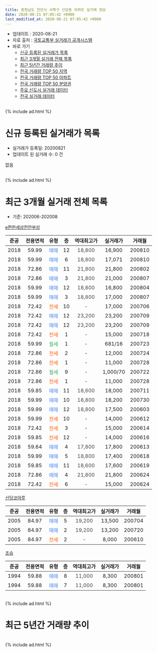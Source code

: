 ```yaml
---
title: 충청남도 천안시 서북구 신당동 아파트 실거래 정보
date: 2020-08-21 07:05:42 +0900
last_modified_at: 2020-08-21 07:05:42 +0900
---
```


* 업데이트 : 2020-08-21
* 자료 출처 : [국토교통부 실거래가 공개시스템](http://rt.molit.go.kr)
* 바로 가기
    * [신규 등록된 실거래가 목록](#신규-등록된-실거래가-목록)
    * [최근 3개월 실거래 전체 목록](#최근-3개월-실거래-전체-목록)
    * [최근 5년간 거래량 추이](#최근-5년간-거래량-추이)
    * [전국 거래량 TOP 50 지역](https://inasie.github.io/apt-trade-info/최근-3개월-전국에서-가장-거래가-많이-발생한-지역)
    * [전국 거래량 TOP 50 아파트](https://inasie.github.io/apt-trade-info/최근-3개월-전국에서-가장-거래가-많이-발생한-아파트)
    * [전국 거래량 TOP 50 분양권](https://inasie.github.io/apt-trade-info/최근-3개월-전국에서-가장-거래가-많이-발생한-분양권)
    * [주요 신도시 실거래 데이터](https://inasie.github.io/apt-trade-info/주요-신도시)
    * [전국 실거래 데이터](https://inasie.github.io/apt-trade-info/전국)
<br>
{% include ad.html %}
<br>

# 신규 등록된 실거래가 목록
* 실거래가 등록일: 20200821
* 업데이트 된 실거래 수: 0 건

없음

<br>
{% include ad.html %}
<br>

# 최근 3개월 실거래 전체 목록
* 기준: 202006-202008


[e편한세상천안부성](https://search.naver.com/search.naver?query=%EC%B6%A9%EC%B2%AD%EB%82%A8%EB%8F%84+%EC%B2%9C%EC%95%88%EC%8B%9C+%EC%84%9C%EB%B6%81%EA%B5%AC+%EC%8B%A0%EB%8B%B9%EB%8F%99+e%ED%8E%B8%ED%95%9C%EC%84%B8%EC%83%81%EC%B2%9C%EC%95%88%EB%B6%80%EC%84%B1)

|준공|전용면적|유형|층|역대최고가|실거래가|거래월|
|:---:|:---:|:---:|:---:|:---:|:---:|:---:|
|2018|59.99|<span style="color:#4285f3">매매</span>|12|<span style="color:#444444">18,800</span>|16,900|200810|
|2018|59.99|<span style="color:#4285f3">매매</span>|6|<span style="color:#444444">18,800</span>|17,071|200810|
|2018|72.86|<span style="color:#4285f3">매매</span>|11|<span style="color:#444444">21,800</span>|21,800|200802|
|2018|72.86|<span style="color:#4285f3">매매</span>|3|<span style="color:#444444">21,800</span>|21,000|200807|
|2018|59.99|<span style="color:#4285f3">매매</span>|12|<span style="color:#444444">18,800</span>|16,800|200804|
|2018|59.99|<span style="color:#4285f3">매매</span>|3|<span style="color:#444444">18,800</span>|17,000|200807|
|2018|72.42|<span style="color:#ff5a00">전세</span>|10|<span style="color:#444444">-</span>|17,000|200706|
|2018|72.42|<span style="color:#4285f3">매매</span>|12|<span style="color:#444444">23,200</span>|23,200|200709|
|2018|72.42|<span style="color:#4285f3">매매</span>|12|<span style="color:#444444">23,200</span>|23,200|200709|
|2018|72.42|<span style="color:#ff5a00">전세</span>|1|<span style="color:#444444">-</span>|15,000|200718|
|2018|59.99|<span style="color:#34a853">월세</span>|1|<span style="color:#444444">-</span>|681/16|200723|
|2018|72.86|<span style="color:#ff5a00">전세</span>|2|<span style="color:#444444">-</span>|12,000|200724|
|2018|72.86|<span style="color:#ff5a00">전세</span>|1|<span style="color:#444444">-</span>|11,000|200728|
|2018|72.86|<span style="color:#34a853">월세</span>|9|<span style="color:#444444">-</span>|1,000/70|200722|
|2018|72.86|<span style="color:#ff5a00">전세</span>|1|<span style="color:#444444">-</span>|11,000|200728|
|2018|59.85|<span style="color:#4285f3">매매</span>|11|<span style="color:#444444">18,600</span>|18,000|200711|
|2018|59.99|<span style="color:#4285f3">매매</span>|10|<span style="color:#444444">18,800</span>|18,200|200730|
|2018|59.99|<span style="color:#4285f3">매매</span>|12|<span style="color:#444444">18,800</span>|17,500|200603|
|2018|59.99|<span style="color:#ff5a00">전세</span>|10|<span style="color:#444444">-</span>|14,000|200612|
|2018|72.42|<span style="color:#ff5a00">전세</span>|3|<span style="color:#444444">-</span>|15,000|200614|
|2018|59.85|<span style="color:#ff5a00">전세</span>|12|<span style="color:#444444">-</span>|14,000|200616|
|2018|59.64|<span style="color:#4285f3">매매</span>|4|<span style="color:#444444">17,800</span>|17,800|200613|
|2018|59.99|<span style="color:#4285f3">매매</span>|5|<span style="color:#444444">18,800</span>|17,400|200618|
|2018|59.85|<span style="color:#4285f3">매매</span>|11|<span style="color:#444444">18,600</span>|17,600|200619|
|2018|72.86|<span style="color:#4285f3">매매</span>|4|<span style="color:#444444">21,800</span>|21,800|200624|
|2018|72.42|<span style="color:#ff5a00">전세</span>|6|<span style="color:#444444">-</span>|15,000|200624|

[신당코아루](https://search.naver.com/search.naver?query=%EC%B6%A9%EC%B2%AD%EB%82%A8%EB%8F%84+%EC%B2%9C%EC%95%88%EC%8B%9C+%EC%84%9C%EB%B6%81%EA%B5%AC+%EC%8B%A0%EB%8B%B9%EB%8F%99+%EC%8B%A0%EB%8B%B9%EC%BD%94%EC%95%84%EB%A3%A8)

|준공|전용면적|유형|층|역대최고가|실거래가|거래월|
|:---:|:---:|:---:|:---:|:---:|:---:|:---:|
|2005|84.97|<span style="color:#4285f3">매매</span>|5|<span style="color:#444444">19,200</span>|13,500|200704|
|2005|84.97|<span style="color:#4285f3">매매</span>|2|<span style="color:#444444">19,200</span>|13,200|200720|
|2005|84.97|<span style="color:#ff5a00">전세</span>|2|<span style="color:#444444">-</span>|8,000|200610|

[조승](https://search.naver.com/search.naver?query=%EC%B6%A9%EC%B2%AD%EB%82%A8%EB%8F%84+%EC%B2%9C%EC%95%88%EC%8B%9C+%EC%84%9C%EB%B6%81%EA%B5%AC+%EC%8B%A0%EB%8B%B9%EB%8F%99+%EC%A1%B0%EC%8A%B9)

|준공|전용면적|유형|층|역대최고가|실거래가|거래월|
|:---:|:---:|:---:|:---:|:---:|:---:|:---:|
|1994|59.88|<span style="color:#4285f3">매매</span>|8|<span style="color:#444444">11,000</span>|8,300|200801|
|1994|59.88|<span style="color:#4285f3">매매</span>|7|<span style="color:#444444">11,000</span>|8,300|200801|


<br>
{% include ad.html %}
<br>

# 최근 5년간 거래량 추이


<div style="width:100%;">
    <canvas id="deal_progress" height="200"></canvas>
</div>

<script>
new Chart(document.getElementById("deal_progress"), {
    type: 'line',
    data: {
        labels: ['201508','201509','201510','201511','201512','201601','201602','201603','201604','201605','201606','201607','201608','201609','201610','201611','201612','201701','201702','201703','201704','201705','201706','201707','201708','201709','201710','201711','201712','201801','201802','201803','201804','201805','201806','201807','201808','201809','201810','201811','201812','201901','201902','201903','201904','201905','201906','201907','201908','201909','201910','201911','201912','202001','202002','202003','202004','202005','202006','202007','202008'],
        datasets: [{
            label: '매매',
            pointRadius: 1,
            data: [0, 1, 3, 1, 2, 0, 0, 0, 0, 1, 2, 1, 0, 1, 1, 4, 3, 0, 0, 1, 0, 1, 3, 0, 0, 2, 0, 1, 1, 12, 8, 12, 11, 2, 4, 3, 2, 2, 0, 0, 1, 3, 1, 3, 1, 1, 2, 1, 1, 1, 2, 14, 11, 4, 4, 7, 5, 2, 5, 6, 8],
            borderColor: "rgba(255, 201, 14, 1)",
            backgroundColor: "rgba(255, 201, 14, 0.5)",
            fill: false,
            lineTension: 0
        },{
            label: '전월세',
            pointRadius: 1,
            data: [0, 0, 0, 1, 1, 2, 1, 1, 0, 0, 1, 0, 0, 0, 1, 0, 0, 1, 0, 0, 1, 0, 0, 1, 1, 1, 1, 1, 0, 1, 12, 18, 17, 14, 6, 5, 1, 2, 3, 1, 1, 6, 5, 0, 3, 6, 5, 2, 2, 3, 7, 6, 8, 7, 4, 4, 5, 3, 5, 7, 0],
            borderColor: "rgba(0, 141, 185, 1)",
            backgroundColor: "rgba(0, 141, 185, 0.5)",
            fill: false,
            lineTension: 0
        }
        ]
    },
    options: {
        responsive: true,
        title: {
            display: false
        },
        tooltips: {
            mode: 'index',
            intersect: false
        },
        hover: {
            mode: 'nearest',
            intersect: true
        },
        scales: {
            xAxes: [{
                display: true,
                scaleLabel: {
                    display: true,
                    labelString: '년/월'
                }
            }],
            yAxes: [{
                display: true,
                ticks: {
                    suggestedMin: 0,
                },
                scaleLabel: {
                    display: true,
                    labelString: '실거래 수'
                }
            }]
        }
    }
});

</script>


<br>
{% include ad.html %}
<br>

